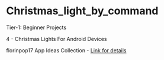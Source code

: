 # Christmas_light_by_command

Tier-1: Beginner Projects

4 - Christmas Lights For Android Devices

florinpop17 App Ideas Collection - [Link for details](https://github.com/florinpop17/app-ideas)

